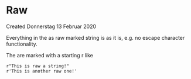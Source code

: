 # Raw
Created Donnerstag 13 Februar 2020

Everything in the as raw marked string is as it is, e.g. no escape character functionality.

The are marked with a starting r like
```python3
r"This is raw a string!"
r'This is another raw one!'
```


